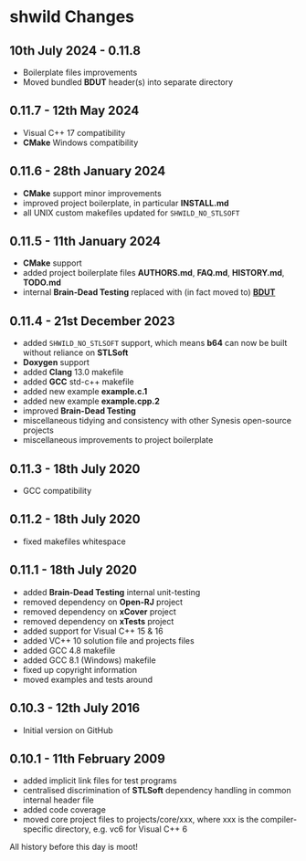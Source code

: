 #  **shwild** Changes

## 10th July 2024 - 0.11.8

* Boilerplate files improvements
* Moved bundled **BDUT** header(s) into separate directory


## 0.11.7 - 12th May 2024

* Visual C++ 17 compatibility
* **CMake** Windows compatibility


## 0.11.6 - 28th January 2024

* **CMake** support minor improvements
* improved project boilerplate, in particular **INSTALL.md**
* all UNIX custom makefiles updated for `SHWILD_NO_STLSOFT`


## 0.11.5 - 11th January 2024

* **CMake** support
* added project boilerplate files **AUTHORS.md**, **FAQ.md**, **HISTORY.md**, **TODO.md**
* internal **Brain-Dead Testing** replaced with (in fact moved to) [**BDUT**](https://github.com/synesissoftware/BDUT)


## 0.11.4 - 21st December 2023

* added `SHWILD_NO_STLSOFT` support, which means **b64** can now be built without reliance on **STLSoft**
* **Doxygen** support
* added **Clang** 13.0 makefile
* added **GCC** std-c++ makefile
* added new example **example.c.1**
* added new example **example.cpp.2**
* improved **Brain-Dead Testing**
* miscellaneous tidying and consistency with other Synesis open-source projects
* miscellaneous improvements to project boilerplate


## 0.11.3 - 18th July 2020

* GCC compatibility


## 0.11.2 - 18th July 2020

* fixed makefiles whitespace


## 0.11.1 - 18th July 2020

* added **Brain-Dead Testing** internal unit-testing
* removed dependency on **Open-RJ** project
* removed dependency on **xCover** project
* removed dependency on **xTests** project
* added support for Visual C++ 15 & 16
* added VC++ 10 solution file and projects files
* added GCC 4.8 makefile
* added GCC 8.1 (Windows) makefile
* fixed up copyright information
* moved examples and tests around


## 0.10.3 - 12th July 2016

* Initial version on GitHub


## 0.10.1 - 11th February 2009

* added implicit link files for test programs
* centralised discrimination of **STLSoft** dependency handling in common internal header file
* added code coverage
* moved core project files to projects/core/xxx, where xxx is the compiler-specific directory, e.g. vc6 for Visual C++ 6


All history before this day is moot!


<!-- ########################### end of file ########################### -->

